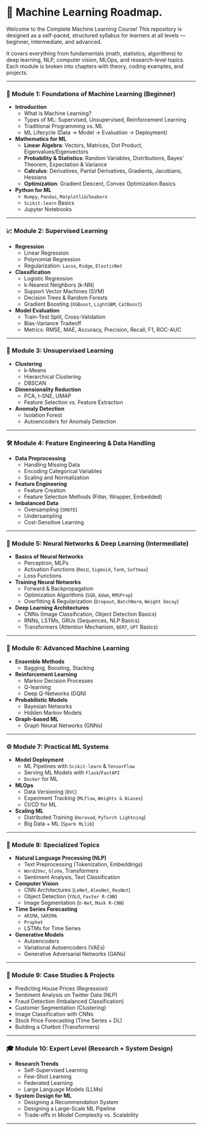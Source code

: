 # 📘 Machine Learning Roadmap.


Welcome to the Complete Machine Learning Course!
This repository is designed as a self-paced, structured syllabus for learners at all levels — beginner, intermediate, and advanced.

It covers everything from fundamentals (math, statistics, algorithms) to deep learning, NLP, computer vision, MLOps, and research-level topics. Each module is broken into chapters with theory, coding examples, and projects.

---

### 🧠 Module 1: Foundations of Machine Learning (Beginner)
- **Introduction**
  - What is Machine Learning?
  - Types of ML: Supervised, Unsupervised, Reinforcement Learning
  - Traditional Programming vs. ML
  - ML Lifecycle (Data → Model → Evaluation → Deployment)
- **Mathematics for ML**
  - **Linear Algebra**: Vectors, Matrices, Dot Product, Eigenvalues/Eigenvectors
  - **Probability & Statistics**: Random Variables, Distributions, Bayes' Theorem, Expectation & Variance
  - **Calculus**: Derivatives, Partial Derivatives, Gradients, Jacobians, Hessians
  - **Optimization**: Gradient Descent, Convex Optimization Basics
- **Python for ML**
  - `Numpy`, `Pandas`, `Matplotlib`/`Seaborn`
  - `Scikit-learn` Basics
  - Jupyter Notebooks

---

### 📈 Module 2: Supervised Learning
- **Regression**
  - Linear Regression
  - Polynomial Regression
  - Regularization: `Lasso`, `Ridge`, `ElasticNet`
- **Classification**
  - Logistic Regression
  - k-Nearest Neighbors (k-NN)
  - Support Vector Machines (SVM)
  - Decision Trees & Random Forests
  - Gradient Boosting (`XGBoost`, `LightGBM`, `CatBoost`)
- **Model Evaluation**
  - Train-Test Split, Cross-Validation
  - Bias-Variance Tradeoff
  - Metrics: RMSE, MAE, Accuracy, Precision, Recall, F1, ROC-AUC

---

### 🧩 Module 3: Unsupervised Learning
- **Clustering**
  - k-Means
  - Hierarchical Clustering
  - DBSCAN
- **Dimensionality Reduction**
  - PCA, t-SNE, UMAP
  - Feature Selection vs. Feature Extraction
- **Anomaly Detection**
  - Isolation Forest
  - Autoencoders for Anomaly Detection

---

### 🛠️ Module 4: Feature Engineering & Data Handling
- **Data Preprocessing**
  - Handling Missing Data
  - Encoding Categorical Variables
  - Scaling and Normalization
- **Feature Engineering**
  - Feature Creation
  - Feature Selection Methods (Filter, Wrapper, Embedded)
- **Imbalanced Data**
  - Oversampling (`SMOTE`)
  - Undersampling
  - Cost-Sensitive Learning

---

### 🤖 Module 5: Neural Networks & Deep Learning (Intermediate)
- **Basics of Neural Networks**
  - Perceptron, MLPs
  - Activation Functions (`ReLU`, `Sigmoid`, `Tanh`, `Softmax`)
  - Loss Functions
- **Training Neural Networks**
  - Forward & Backpropagation
  - Optimization Algorithms (`SGD`, `Adam`, `RMSProp`)
  - Overfitting & Regularization (`Dropout`, `BatchNorm`, `Weight Decay`)
- **Deep Learning Architectures**
  - CNNs (Image Classification, Object Detection Basics)
  - RNNs, LSTMs, GRUs (Sequences, NLP Basics)
  - Transformers (Attention Mechanism, `BERT`, `GPT` Basics)

---

### 🚀 Module 6: Advanced Machine Learning
- **Ensemble Methods**
  - Bagging, Boosting, Stacking
- **Reinforcement Learning**
  - Markov Decision Processes
  - Q-learning
  - Deep Q-Networks (DQN)
- **Probabilistic Models**
  - Bayesian Networks
  - Hidden Markov Models
- **Graph-based ML**
  - Graph Neural Networks (GNNs)

---

### ⚙️ Module 7: Practical ML Systems
- **Model Deployment**
  - ML Pipelines with `Scikit-learn` & `TensorFlow`
  - Serving ML Models with `Flask`/`FastAPI`
  - `Docker` for ML
- **MLOps**
  - Data Versioning (`DVC`)
  - Experiment Tracking (`MLflow`, `Weights & Biases`)
  - CI/CD for ML
- **Scaling ML**
  - Distributed Training (`Horovod`, `PyTorch Lightning`)
  - Big Data + ML (`Spark MLlib`)

---

### 🔬 Module 8: Specialized Topics
- **Natural Language Processing (NLP)**
  - Text Preprocessing (Tokenization, Embeddings)
  - `Word2Vec`, `GloVe`, Transformers
  - Sentiment Analysis, Text Classification
- **Computer Vision**
  - CNN Architectures (`LeNet`, `AlexNet`, `ResNet`)
  - Object Detection (`YOLO`, `Faster R-CNN`)
  - Image Segmentation (`U-Net`, `Mask R-CNN`)
- **Time Series Forecasting**
  - `ARIMA`, `SARIMA`
  - `Prophet`
  - LSTMs for Time Series
- **Generative Models**
  - Autoencoders
  - Variational Autoencoders (VAEs)
  - Generative Adversarial Networks (GANs)

---

### 📂 Module 9: Case Studies & Projects
- Predicting House Prices (Regression)
- Sentiment Analysis on Twitter Data (NLP)
- Fraud Detection (Imbalanced Classification)
- Customer Segmentation (Clustering)
- Image Classification with CNNs
- Stock Price Forecasting (Time Series + DL)
- Building a Chatbot (Transformers)

---

### 🎓 Module 10: Expert Level (Research + System Design)
- **Research Trends**
  - Self-Supervised Learning
  - Few-Shot Learning
  - Federated Learning
  - Large Language Models (LLMs)
- **System Design for ML**
  - Designing a Recommendation System
  - Designing a Large-Scale ML Pipeline
  - Trade-offs in Model Complexity vs. Scalability
 
---
